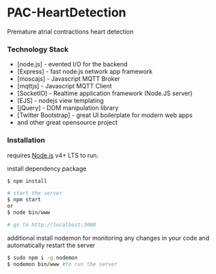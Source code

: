 # PAC-HeartDetection
Premature atrial contractions heart detection

### Technology Stack

* [node.js] - evented I/O for the backend
* [Express] - fast node.js network app framework
* [moscajs] - Javascript MQTT Broker
* [mqttjs] - Javascript MQTT Client
* [SocketIO] -  Realtime application framework (Node.JS server)
* [EJS] - nodejs view templating
* [jQuery] - DOM manipulation library
* [Twitter Bootstrap] - great UI boilerplate for modern web apps
* and other great opensource project

### Installation

requires [Node.js](https://nodejs.org/) v4+ LTS to run.

install dependency package

```sh
$ npm install

# start the server
$ npm start
or
$ node bin/www

# go to http://localhost:3000
```

additional install nodemon for monitoring any changes in your code and automatically restart the server

```sh
$ sudo npm i -g nodemon
$ nodemon bin/www #to run the server
```